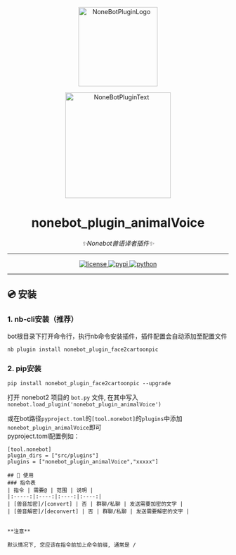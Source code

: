 <div align="center">
  
  <a href="https://v2.nonebot.dev/store"><img src="https://github.com/A-kirami/nonebot-plugin-template/blob/resources/nbp_logo.png" width="180" height="180" alt="NoneBotPluginLogo"></a>
  <br>
  <p><img src="https://github.com/A-kirami/nonebot-plugin-template/blob/resources/NoneBotPlugin.svg" width="240" alt="NoneBotPluginText"></p>


# nonebot_plugin_animalVoice
  
_✨Nonebot兽语译者插件✨_

---
  
<a href="./LICENSE">
    <img src="https://img.shields.io/github/license/ANGJustinl/nonebot_plugin_animalVoice" alt="license">
</a>
<a href="https://pypi.python.org/pypi/nonebot_plugin_animalVoice">
    <img src="https://img.shields.io/pypi/v/nonebot_plugin_animalVoice.svg" alt="pypi">
</a>
<a href="https://www.python.org">
    <img src="https://img.shields.io/badge/python-3.7+-blue.svg" alt="python">
</a>

---  
 </div> 
  
## 💿 安装

### 1. nb-cli安装（推荐）
bot根目录下打开命令行，执行nb命令安装插件，插件配置会自动添加至配置文件  
```
nb plugin install nonebot_plugin_face2cartoonpic
```

### 2. pip安装
```
pip install nonebot_plugin_face2cartoonpic --upgrade
```  
打开 nonebot2 项目的 ```bot.py``` 文件, 在其中写入  
```nonebot.load_plugin('nonebot_plugin_animalVoice')```  
  
或在bot路径```pyproject.toml```的```[tool.nonebot]```的```plugins```中添加```nonebot_plugin_animalVoice```即可  
pyproject.toml配置例如：  
``` 
[tool.nonebot]
plugin_dirs = ["src/plugins"]
plugins = ["nonebot_plugin_animalVoice","xxxxx"]
```
  

```  
## 🎉 使用
### 指令表
| 指令 | 需要@ | 范围 | 说明 |
|:-----:|:----:|:----:|:----:|
| [兽音加密]/[convert] | 否 | 群聊/私聊 | 发送需要加密的文字 |
| [兽音解密]/[deconvert] | 否 | 群聊/私聊 | 发送需要解密的文字 |


**注意**

默认情况下, 您应该在指令前加上命令前缀, 通常是 /
